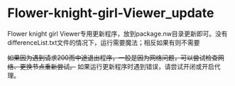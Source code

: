 # Flower-knight-girl-Viewer_update
Flower knight girl Viewer专用更新程序，放到package.nw目录更新即可。没有differenceList.txt文件的情况下，运行需要魔法；相反如果有则不需要

~~如果因为遇到请求200而中途退出程序，一般是因为网络问题，可以尝试检查网络、更换节点重新尝试。~~
如果运行更新程序时遇到错误，请尝试开闭或开启代理。
